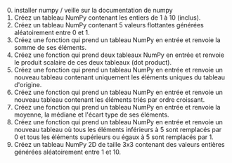 
0. installer numpy / veille sur la documentation de numpy
1. Créez un tableau NumPy contenant les entiers de 1 à 10 (inclus).
1. Créez un tableau NumPy contenant 5 valeurs flottantes générées aléatoirement entre 0 et 1.
1. Créez une fonction qui prend un tableau NumPy en entrée et renvoie la somme de ses éléments.
1. Créez une fonction qui prend deux tableaux NumPy en entrée et renvoie le produit scalaire de ces deux tableaux (dot product).
1. Créez une fonction qui prend un tableau NumPy en entrée et renvoie un nouveau tableau contenant uniquement les éléments uniques du tableau d'origine.
1. Créez une fonction qui prend un tableau NumPy en entrée et renvoie un nouveau tableau contenant les éléments triés par ordre croissant.
1. Créez une fonction qui prend un tableau NumPy en entrée et renvoie la moyenne, la médiane et l'écart type de ses éléments.
1. Créez une fonction qui prend un tableau NumPy en entrée et renvoie un nouveau tableau où tous les éléments inférieurs à 5 sont remplacés par 0 et tous les éléments supérieurs ou égaux à 5 sont remplacés par 1.
1. Créez un tableau NumPy 2D de taille 3x3 contenant des valeurs entières générées aléatoirement entre 1 et 10.
